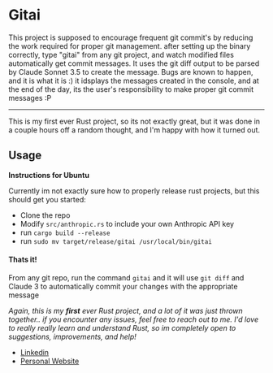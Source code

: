 # Gitai

This project is supposed to encourage frequent git commit's by reducing the work required for proper git management. after setting up the binary correctly, type "gitai" from any git project, and watch modified files automatically get commit messages. It uses the git diff output to be parsed by Claude Sonnet 3.5 to create the message. Bugs are known to happen, and it is what it is :) it idsplays the messages created in the console, and at the end of the day, its the user's responsibility to make proper git commit messages :P 


****

This is my first ever Rust project, so its not exactly great, but it was done in a couple hours off a random thought, and I'm happy with how it turned out.


## Usage

**Instructions for Ubuntu**

Currently im not exactly sure how to properly release rust projects, but this should get you started:
- Clone the repo
- Modify `src/anthropic.rs` to include your own Anthropic API key
- run `cargo build --release`
- run `sudo mv target/release/gitai /usr/local/bin/gitai`
 
#### Thats it!

From any git repo, run the command `gitai` and it will use `git diff` and Claude 3 to automatically commit your changes with the appropriate message


*Again, this is my **first** ever Rust project, and a lot of it was just thrown together.. if you encounter any issues, feel free to reach out to me. I'd love to really really learn and understand Rust, so im completely open to suggestions, improvements, and help!*


- [Linkedin](https://www.linkedin.com/in/jackson--gray/)
- [Personal Website](https://jgray.cc/home)

